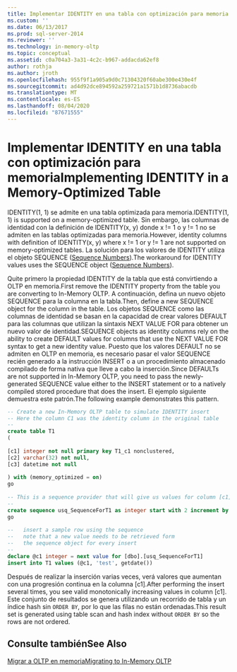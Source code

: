 ```yaml
---
title: Implementar IDENTITY en una tabla con optimización para memoria | Microsoft Docs
ms.custom: ''
ms.date: 06/13/2017
ms.prod: sql-server-2014
ms.reviewer: ''
ms.technology: in-memory-oltp
ms.topic: conceptual
ms.assetid: c0a704a3-3a31-4c2c-b967-addacda62ef8
author: rothja
ms.author: jroth
ms.openlocfilehash: 955f9f1a905a9d0c71304320f60abe300e430e4f
ms.sourcegitcommit: ad4d92dce894592a259721a1571b1d8736abacdb
ms.translationtype: MT
ms.contentlocale: es-ES
ms.lasthandoff: 08/04/2020
ms.locfileid: "87671555"
---
```

# <a name="implementing-identity-in-a-memory-optimized-table"></a><span data-ttu-id="d6477-102">Implementar IDENTITY en una tabla con optimización para memoria</span><span class="sxs-lookup"><span data-stu-id="d6477-102">Implementing IDENTITY in a Memory-Optimized Table</span></span>
  <span data-ttu-id="d6477-103">IDENTITY(1, 1) se admite en una tabla optimizada para memoria.</span><span class="sxs-lookup"><span data-stu-id="d6477-103">IDENTITY(1, 1) is supported on a memory-optimized table.</span></span> <span data-ttu-id="d6477-104">Sin embargo, las columnas de identidad con la definición de IDENTITY(x, y) donde x != 1 o y != 1 no se admiten en las tablas optimizadas para memoria.</span><span class="sxs-lookup"><span data-stu-id="d6477-104">However, identity columns with definition of IDENTITY(x, y) where x != 1 or y != 1 are not supported on memory-optimized tables.</span></span> <span data-ttu-id="d6477-105">La solución para los valores de IDENTITY utiliza el objeto SEQUENCE ([Sequence Numbers](../sequence-numbers/sequence-numbers.md)).</span><span class="sxs-lookup"><span data-stu-id="d6477-105">The workaround for IDENTITY values uses the SEQUENCE object ([Sequence Numbers](../sequence-numbers/sequence-numbers.md)).</span></span>  
  
 <span data-ttu-id="d6477-106">Quite primero la propiedad IDENTITY de la tabla que está convirtiendo a OLTP en memoria.</span><span class="sxs-lookup"><span data-stu-id="d6477-106">First remove the IDENTITY property from the table you are converting to In-Memory OLTP.</span></span> <span data-ttu-id="d6477-107">A continuación, defina un nuevo objeto SEQUENCE para la columna en la tabla.</span><span class="sxs-lookup"><span data-stu-id="d6477-107">Then, define a new SEQUENCE object for the column in the table.</span></span> <span data-ttu-id="d6477-108">Los objetos SEQUENCE como las columnas de identidad se basan en la capacidad de crear valores DEFAULT para las columnas que utilizan la sintaxis NEXT VALUE FOR para obtener un nuevo valor de identidad.</span><span class="sxs-lookup"><span data-stu-id="d6477-108">SEQUENCE objects as identity columns rely on the ability to create DEFAULT values for columns that use the NEXT VALUE FOR syntax to get a new identity value.</span></span> <span data-ttu-id="d6477-109">Puesto que los valores DEFAULT no se admiten en OLTP en memoria, es necesario pasar el valor SEQUENCE recién generado a la instrucción INSERT o a un procedimiento almacenado compilado de forma nativa que lleve a cabo la inserción.</span><span class="sxs-lookup"><span data-stu-id="d6477-109">Since DEFAULTs are not supported in In-Memory OLTP, you need to pass the newly-generated SEQUENCE value either to the INSERT statement or to a natively compiled stored procedure that does the insert.</span></span> <span data-ttu-id="d6477-110">El ejemplo siguiente demuestra este patrón.</span><span class="sxs-lookup"><span data-stu-id="d6477-110">The following example demonstrates this pattern.</span></span>  
  
```sql  
-- Create a new In-Memory OLTP table to simulate IDENTITY insert  
-- Here the column C1 was the identity column in the original table  
--  
create table T1  
(  
  
[c1] integer not null primary key T1_c1 nonclustered,  
[c2] varchar(32) not null,  
[c3] datetime not null  
  
) with (memory_optimized = on)  
go  
  
-- This is a sequence provider that will give us values for column [c1]  
--  
create sequence usq_SequenceForT1 as integer start with 2 increment by 1  
go  
  
--   insert a sample row using the sequence  
--   note that a new value needs to be retrieved form   
--   the sequence object for every insert  
--  
declare @c1 integer = next value for [dbo].[usq_SequenceForT1]  
insert into T1 values (@c1, 'test', getdate())  
```  
  
 <span data-ttu-id="d6477-111">Después de realizar la inserción varias veces, verá valores que aumentan con una progresión continua en la columna [c1].</span><span class="sxs-lookup"><span data-stu-id="d6477-111">After performing the insert several times, you see valid monotonically increasing values in column [c1].</span></span> <span data-ttu-id="d6477-112">Este conjunto de resultados se genera utilizando un recorrido de tabla y un índice hash sin `ORDER BY`, por lo que las filas no están ordenadas.</span><span class="sxs-lookup"><span data-stu-id="d6477-112">This result set is generated using table scan and hash index without `ORDER BY` so the rows are not ordered.</span></span>  
  
## <a name="see-also"></a><span data-ttu-id="d6477-113">Consulte también</span><span class="sxs-lookup"><span data-stu-id="d6477-113">See Also</span></span>  
 [<span data-ttu-id="d6477-114">Migrar a OLTP en memoria</span><span class="sxs-lookup"><span data-stu-id="d6477-114">Migrating to In-Memory OLTP</span></span>](migrating-to-in-memory-oltp.md)  
  
  
